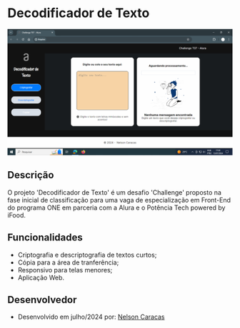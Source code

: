 # Decodificador de Texto

![App Screenshot](./assets/tela.png)

## Descrição

O projeto 'Decodificador de Texto' é um desafio 'Challenge' proposto na fase inicial de classificação para uma vaga de especialização em Front-End do programa ONE em parceria com a Alura e o Potência Tech powered by iFood.


## Funcionalidades

- Criptografia e descriptografia de textos curtos;
- Cópia para a área de tranferência;
- Responsivo para telas menores;
- Aplicação Web.

## Desenvolvedor

- Desenvolvido em julho/2024 por: [Nelson Caracas](https://www.github.com/ncaracas)



